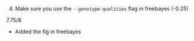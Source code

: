 4. Make sure you use the `--genotype-qualities` flag in freebayes (-0.25)

7.75/8

- Added the flg in freebayes

